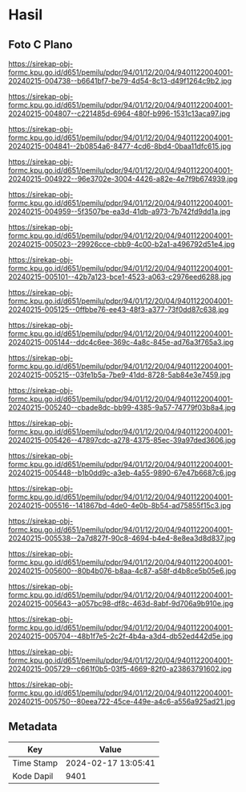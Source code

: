 # Hasil

## Foto C Plano

https://sirekap-obj-formc.kpu.go.id/d651/pemilu/pdpr/94/01/12/20/04/9401122004001-20240215-004738--b6641bf7-be79-4d54-8c13-d49f1264c9b2.jpg

https://sirekap-obj-formc.kpu.go.id/d651/pemilu/pdpr/94/01/12/20/04/9401122004001-20240215-004807--c221485d-6964-480f-b996-1531c13aca97.jpg

https://sirekap-obj-formc.kpu.go.id/d651/pemilu/pdpr/94/01/12/20/04/9401122004001-20240215-004841--2b0854a6-8477-4cd6-8bd4-0baa11dfc615.jpg

https://sirekap-obj-formc.kpu.go.id/d651/pemilu/pdpr/94/01/12/20/04/9401122004001-20240215-004922--96e3702e-3004-4426-a82e-4e7f9b674939.jpg

https://sirekap-obj-formc.kpu.go.id/d651/pemilu/pdpr/94/01/12/20/04/9401122004001-20240215-004959--5f3507be-ea3d-41db-a973-7b742fd9dd1a.jpg

https://sirekap-obj-formc.kpu.go.id/d651/pemilu/pdpr/94/01/12/20/04/9401122004001-20240215-005023--29926cce-cbb9-4c00-b2a1-a496792d51e4.jpg

https://sirekap-obj-formc.kpu.go.id/d651/pemilu/pdpr/94/01/12/20/04/9401122004001-20240215-005101--42b7a123-bce1-4523-a063-c2976eed6288.jpg

https://sirekap-obj-formc.kpu.go.id/d651/pemilu/pdpr/94/01/12/20/04/9401122004001-20240215-005125--0ffbbe76-ee43-48f3-a377-73f0dd87c638.jpg

https://sirekap-obj-formc.kpu.go.id/d651/pemilu/pdpr/94/01/12/20/04/9401122004001-20240215-005144--ddc4c6ee-369c-4a8c-845e-ad76a3f765a3.jpg

https://sirekap-obj-formc.kpu.go.id/d651/pemilu/pdpr/94/01/12/20/04/9401122004001-20240215-005215--03fe1b5a-7be9-41dd-8728-5ab84e3e7459.jpg

https://sirekap-obj-formc.kpu.go.id/d651/pemilu/pdpr/94/01/12/20/04/9401122004001-20240215-005240--cbade8dc-bb99-4385-9a57-74779f03b8a4.jpg

https://sirekap-obj-formc.kpu.go.id/d651/pemilu/pdpr/94/01/12/20/04/9401122004001-20240215-005426--47897cdc-a278-4375-85ec-39a97ded3606.jpg

https://sirekap-obj-formc.kpu.go.id/d651/pemilu/pdpr/94/01/12/20/04/9401122004001-20240215-005448--b1b0dd9c-a3eb-4a55-9890-67e47b6687c6.jpg

https://sirekap-obj-formc.kpu.go.id/d651/pemilu/pdpr/94/01/12/20/04/9401122004001-20240215-005516--141867bd-4de0-4e0b-8b54-ad75855f15c3.jpg

https://sirekap-obj-formc.kpu.go.id/d651/pemilu/pdpr/94/01/12/20/04/9401122004001-20240215-005538--2a7d827f-90c8-4694-b4e4-8e8ea3d8d837.jpg

https://sirekap-obj-formc.kpu.go.id/d651/pemilu/pdpr/94/01/12/20/04/9401122004001-20240215-005600--80b4b076-b8aa-4c87-a58f-d4b8ce5b05e6.jpg

https://sirekap-obj-formc.kpu.go.id/d651/pemilu/pdpr/94/01/12/20/04/9401122004001-20240215-005643--a057bc98-df8c-463d-8abf-9d706a9b910e.jpg

https://sirekap-obj-formc.kpu.go.id/d651/pemilu/pdpr/94/01/12/20/04/9401122004001-20240215-005704--48b1f7e5-2c2f-4b4a-a3d4-db52ed442d5e.jpg

https://sirekap-obj-formc.kpu.go.id/d651/pemilu/pdpr/94/01/12/20/04/9401122004001-20240215-005729--c661f0b5-03f5-4669-82f0-a23863791602.jpg

https://sirekap-obj-formc.kpu.go.id/d651/pemilu/pdpr/94/01/12/20/04/9401122004001-20240215-005750--80eea722-45ce-449e-a4c6-a556a925ad21.jpg


## Metadata

| Key        | Value               |
| ---------- | ------------------- |
| Time Stamp | 2024-02-17 13:05:41 |
| Kode Dapil | 9401                |




